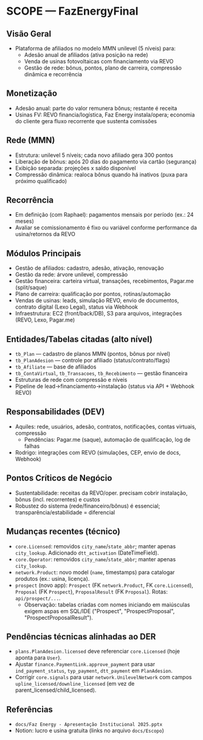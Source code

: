 # SCOPE — FazEnergyFinal

## Visão Geral
- Plataforma de afiliados no modelo MMN unilevel (5 níveis) para:
  - Adesão anual de afiliados (ativa posição na rede)
  - Venda de usinas fotovoltaicas com financiamento via REVO
  - Gestão de rede: bônus, pontos, plano de carreira, compressão dinâmica e recorrência

## Monetização
- Adesão anual: parte do valor remunera bônus; restante é receita
- Usinas FV: REVO financia/logística, Faz Energy instala/opera; economia do cliente gera fluxo recorrente que sustenta comissões

## Rede (MMN)
- Estrutura: unilevel 5 níveis; cada novo afiliado gera 300 pontos
- Liberação de bônus: após 20 dias do pagamento via cartão (segurança)
- Exibição separada: projeções x saldo disponível
- Compressão dinâmica: realoca bônus quando há inativos (puxa para próximo qualificado)

## Recorrência
- Em definição (com Raphael): pagamentos mensais por período (ex.: 24 meses)
- Avaliar se comissionamento é fixo ou variável conforme performance da usina/retornos da REVO

## Módulos Principais
- Gestão de afiliados: cadastro, adesão, ativação, renovação
- Gestão da rede: árvore unilevel, compressão
- Gestão financeira: carteira virtual, transações, recebimentos, Pagar.me (split/saque)
- Plano de carreira: qualificação por pontos, rotinas/automação
- Vendas de usinas: leads, simulação REVO, envio de documentos, contrato digital (Lexo Legal), status via Webhook
- Infraestrutura: EC2 (front/back/DB), S3 para arquivos, integrações (REVO, Lexo, Pagar.me)

## Entidades/Tabelas citadas (alto nível)
- `tb_Plan` — cadastro de planos MMN (pontos, bônus por nível)
- `tb_PlanAdesion` — controle por afiliado (status/contrato/flags)
- `tb_Afiliate` — base de afiliados
- `tb_ContaVirtual`, `tb_Transacoes`, `tb_Recebimento` — gestão financeira
- Estruturas de rede com compressão e níveis
- Pipeline de lead→financiamento→instalação (status via API + Webhook REVO)

## Responsabilidades (DEV)
- Aquiles: rede, usuários, adesão, contratos, notificações, contas virtuais, compressão
  - Pendências: Pagar.me (saque), automação de qualificação, log de falhas
- Rodrigo: integrações com REVO (simulações, CEP, envio de docs, Webhook)

## Pontos Críticos de Negócio
- Sustentabilidade: receitas da REVO/oper. precisam cobrir instalação, bônus (incl. recorrentes) e custos
- Robustez do sistema (rede/financeiro/bônus) é essencial; transparência/estabilidade = diferencial

## Mudanças recentes (técnico)
- `core.Licensed`: removidos `city_name`/`state_abbr`; manter apenas `city_lookup`. Adicionado `dtt_activation` (DateTimeField).
- `core.Operator`: removidos `city_name`/`state_abbr`; manter apenas `city_lookup`.
- `network.Product`: novo model (`name`, timestamps) para catalogar produtos (ex.: usina, licença).
- `prospect` (novo app): `Prospect` (FK `network.Product`, FK `core.Licensed`), `Proposal` (FK `Prospect`), `ProposalResult` (FK `Proposal`). Rotas: `api/prospect/...`.
  - Observação: tabelas criadas com nomes iniciando em maiúsculas exigem aspas em SQL/IDE ("Prospect", "ProspectProposal", "ProspectProposalResult").

## Pendências técnicas alinhadas ao DER
- `plans.PlanAdesion.licensed` deve referenciar `core.Licensed` (hoje aponta para `User`).
- Ajustar `finance.PaymentLink.approve_payment` para usar `ind_payment_status`, `typ_payment`, `dtt_payment` em `PlanAdesion`.
- Corrigir `core.signals` para usar `network.UnilevelNetwork` com campos `upline_licensed/downline_licensed` (em vez de parent_licensed/child_licensed).

## Referências
- `docs/Faz Energy - Apresentação Institucional 2025.pptx`
- Notion: lucro e usina gratuita (links no arquivo `docs/Escopo`)
